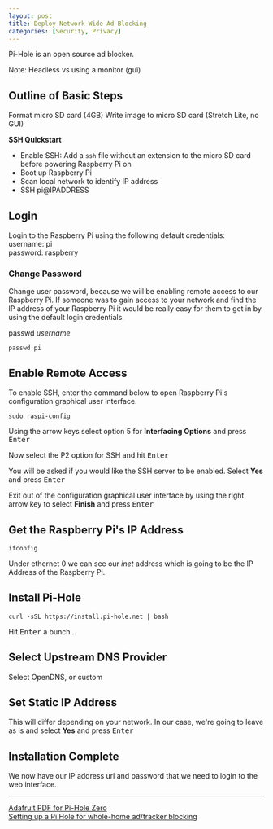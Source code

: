 ```yaml
---
layout: post
title: Deploy Network-Wide Ad-Blocking
categories: [Security, Privacy]
---
```


Pi-Hole is an open source ad blocker.

Note: Headless vs using a monitor (gui)

## Outline of Basic Steps
Format micro SD card (4GB)
Write image to micro SD card (Stretch Lite, no GUI)

**SSH Quickstart**
- Enable SSH: Add a `ssh` file without an extension to the micro SD card before powering Raspberry Pi on
- Boot up Raspberry Pi
- Scan local network to identify IP address
- SSH pi@IPADDRESS

## Login
Login to the Raspberry Pi using the following default credentials:  
username: pi  
password: raspberry

### Change Password
Change user password, because we will be enabling remote access to our Raspberry Pi. If someone was to gain access to your network and find the IP address of your Raspberry Pi it would be really easy for them to get in by using the default login credentials.

passwd *username*
```shell
passwd pi
```

## Enable Remote Access
To enable SSH, enter the command below to open Raspberry Pi's configuration graphical user interface.
```shell
sudo raspi-config
```
Using the arrow keys select option 5 for **Interfacing Options** and press <kbd>Enter</kbd>

Now select the P2 option for SSH and hit <kbd>Enter</kbd>

You will be asked if you would like the SSH server to be enabled. Select **Yes** and press <kbd>Enter</kbd>

Exit out of the configuration graphical user interface by using the right arrow key to select **Finish** and press <kbd>Enter</kbd>

## Get the Raspberry Pi's IP Address

```shell
ifconfig
```

Under ethernet 0 we can see our *inet* address which is going to be the IP Address of the Raspberry Pi.

## Install Pi-Hole

```shell
curl -sSL https://install.pi-hole.net | bash
```
Hit <kbd>Enter</kbd> a bunch...

## Select Upstream DNS Provider
Select OpenDNS, or custom

## Set Static IP Address
This will differ depending on your network. In our case, we're going to leave as is and select **Yes** and press <kbd>Enter</kbd>

## Installation Complete
We now have our IP address url and password that we need to login to the web interface.

---

[Adafruit PDF for Pi-Hole Zero](https://cdn-learn.adafruit.com/downloads/pdf/pi-hole-ad-blocker-with-pi-zero-w.pdf)  
[Setting up a Pi Hole for whole-home ad/tracker blocking](https://www.jeffgeerling.com/blog/2017/setting-pi-hole-whole-home-adtracker-blocking)

